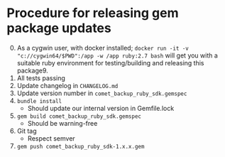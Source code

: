 # Procedure for releasing gem package updates

0. As a cygwin user, with docker installed; `docker run -it -v "c://cygwin64/$PWD":/app -w /app ruby:2.7 bash` will get you with a suitable ruby environment for testing/building and releasing this package9.
1. All tests passing
2. Update changelog in `CHANGELOG.md`
3. Update version number in `comet_backup_ruby_sdk.gemspec`
4. `bundle install`
	- Should update our internal version in Gemfile.lock
5. `gem build comet_backup_ruby_sdk.gemspec`
	- Should be warning-free
6. Git tag
	- Respect semver
7. `gem push comet_backup_ruby_sdk-1.x.x.gem`
